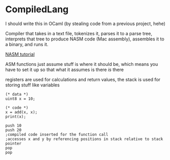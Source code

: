 # CompiledLang

I should write this in OCaml (by stealing code from a previous project, hehe)

Compiler that takes in a text file, tokenizes it, parses it to a parse tree, interprets that tree to produce NASM code (Mac assembly), assembles it to a binary, and runs it.

[NASM tutorial](https://cs.lmu.edu/~ray/notes/nasmtutorial/)

ASM functions just assume stuff is where it should be, which means you have to set it up so that what it assumes is there *is* there

registers are used for calculations and return values, the stack is used for storing stuff like variables

```
(* data *)
uint8 x = 10;

(* code *)
x = add(x, x);
print(x);
```

```
push 10
push 20
;compiled code inserted for the function call
;accesses x and y by referencing positions in stack relative to stack pointer
pop
pop
```
